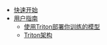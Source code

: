 <!-- docs/_sidebar.md -->

* [快速开始](用户指南/00-快速开始)
* [用户指南](用户指南/)
  * [使用Triton部署你训练的模型](用户指南/01-使用Triton部署你训练的模型)
  * [Triton架构](用户指南/02-Triton架构)